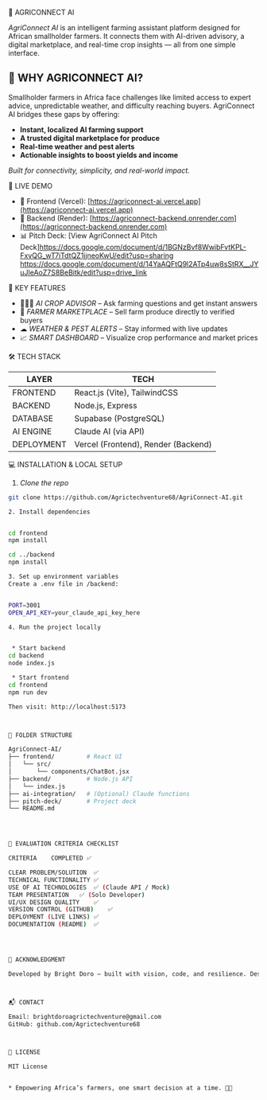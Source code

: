 🌾 AGRICONNECT AI

*AgriConnect AI* is an intelligent farming assistant platform designed for African smallholder farmers. It connects them with AI-driven advisory, a digital marketplace, and real-time crop insights — all from one simple interface.

## 📣 WHY AGRICONNECT AI?

Smallholder farmers in Africa face challenges like limited access to expert advice, unpredictable weather, and difficulty reaching buyers. AgriConnect AI bridges these gaps by offering:

- **Instant, localized AI farming support**  
- **A trusted digital marketplace for produce**
- **Real-time weather and pest alerts**
- **Actionable insights to boost yields and income**

*Built for connectivity, simplicity, and real-world impact.*

 🚀 LIVE DEMO

- 🔗 Frontend (Vercel): [https://agriconnect-ai.vercel.app](https://agriconnect-ai.vercel.app)
- 🔗 Backend (Render): [https://agriconnect-backend.onrender.com](https://agriconnect-backend.onrender.com)
- 📊 Pitch Deck: [View AgriConnect AI Pitch Deck]https://docs.google.com/document/d/1BGNzBvf8WwibFvtKPL-FxvQG_wT7iTdtQZ1jjneoKwU/edit?usp=sharing
https://docs.google.com/document/d/14YaAQFtQ9l2ATp4uw8sStRX__JYuJleAoZ7S8BeBitk/edit?usp=drive_link


🧠 KEY FEATURES

- 🧑🏾‍🌾 *AI CROP ADVISOR* – Ask farming questions and get instant answers
- 🌽 *FARMER MARKETPLACE* – Sell farm produce directly to verified buyers
- ☁ *WEATHER & PEST ALERTS* – Stay informed with live updates
- 📈 *SMART DASHBOARD* – Visualize crop performance and market prices



 🛠 TECH STACK

| LAYER      | TECH                     |
|------------|--------------------------|
| FRONTEND   | React.js (Vite), TailwindCSS |
| BACKEND    | Node.js, Express         |
| DATABASE   | Supabase (PostgreSQL)    |
| AI ENGINE  | Claude AI (via API)      |
| DEPLOYMENT | Vercel (Frontend), Render (Backend) |



 💻 INSTALLATION & LOCAL SETUP

1. *Clone the repo*  
```bash
git clone https://github.com/Agrictechventure68/AgriConnect-AI.git

2. Install dependencies


cd frontend
npm install

cd ../backend
npm install

3. Set up environment variables
Create a .env file in /backend:


PORT=3001
OPEN_API_KEY=your_claude_api_key_here

4. Run the project locally


 * Start backend
cd backend
node index.js

 * Start frontend
cd frontend
npm run dev

Then visit: http://localhost:5173



📁 FOLDER STRUCTURE

AgriConnect-AI/
├── frontend/         # React UI
│   └── src/
│       └── components/ChatBot.jsx
├── backend/          # Node.js API
│   └── index.js
├── ai-integration/   # (Optional) Claude functions
├── pitch-deck/       # Project deck
└── README.md




📝 EVALUATION CRITERIA CHECKLIST

CRITERIA	COMPLETED ✅

CLEAR PROBLEM/SOLUTION	✅
TECHNICAL FUNCTIONALITY	✅
USE OF AI TECHNOLOGIES	✅ (Claude API / Mock)
TEAM PRESENTATION	✅ (Solo Developer)
UI/UX DESIGN QUALITY	✅
VERSION CONTROL (GITHUB)	✅
DEPLOYMENT (LIVE LINKS)	✅
DOCUMENTATION (README)	✅




🤝 ACKNOWLEDGMENT

Developed by Bright Doro — built with vision, code, and resilience. Designed to help African farmers thrive using smart tools and accessible AI.



📬 CONTACT

Email: brightdoroagrictechventure@gmail.com
GitHub: github.com/Agrictechventure68



🪪 LICENSE

MIT License


* Empowering Africa’s farmers, one smart decision at a time. 🌾✨



